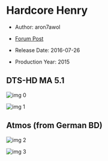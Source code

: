 # Hardcore Henry

* Author: aron7awol

* [Forum Post](https://www.avsforum.com/threads/bass-eq-for-filtered-movies.2995212/post-57287842)

* Release Date: 2016-07-26
* Production Year: 2015

## DTS-HD MA 5.1

![img 0](https://i.imgur.com/bVdwPVs.jpg)

![img 1](https://i.imgur.com/TCEOgZi.jpg)

## Atmos (from German BD)

![img 2](https://i.imgur.com/NYvYBLG.jpg)

![img 3](https://i.imgur.com/f75Op52.png)

